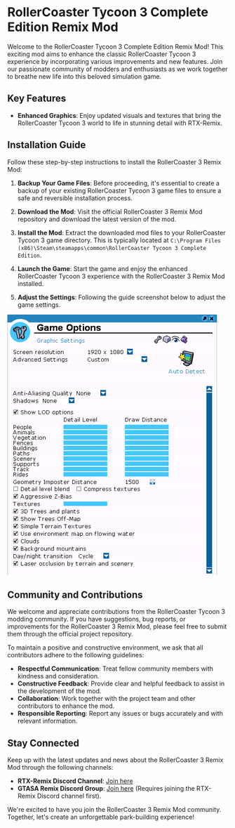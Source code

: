 # RollerCoaster Tycoon 3 Complete Edition Remix Mod

Welcome to the RollerCoaster Tycoon 3 Complete Edition Remix Mod! This exciting mod aims to enhance the classic RollerCoaster Tycoon 3 experience by incorporating various improvements and new features. Join our passionate community of modders and enthusiasts as we work together to breathe new life into this beloved simulation game.

## Key Features

- **Enhanced Graphics**: Enjoy updated visuals and textures that bring the RollerCoaster Tycoon 3 world to life in stunning detail with RTX-Remix.

## Installation Guide

Follow these step-by-step instructions to install the RollerCoaster 3 Remix Mod:

1. **Backup Your Game Files**: Before proceeding, it's essential to create a backup of your existing RollerCoaster Tycoon 3 game files to ensure a safe and reversible installation process.

2. **Download the Mod**: Visit the official RollerCoaster 3 Remix Mod repository and download the latest version of the mod.

3. **Install the Mod**: Extract the downloaded mod files to your RollerCoaster Tycoon 3 game directory. This is typically located at `C:\Program Files (x86)\Steam\steamapps\common\RollerCoaster Tycoon 3 Complete Edition`.

4. **Launch the Game**: Start the game and enjoy the enhanced RollerCoaster Tycoon 3 experience with the RollerCoaster 3 Remix Mod installed.

5. **Adjust the Settings**: Following the guide screenshot below to adjust the game settings.

![Guide Screenshot](screenshot/guide.png)

## Community and Contributions

We welcome and appreciate contributions from the RollerCoaster Tycoon 3 modding community. If you have suggestions, bug reports, or improvements for the RollerCoaster 3 Remix Mod, please feel free to submit them through the official project repository.

To maintain a positive and constructive environment, we ask that all contributors adhere to the following guidelines:

- **Respectful Communication**: Treat fellow community members with kindness and consideration.
- **Constructive Feedback**: Provide clear and helpful feedback to assist in the development of the mod.
- **Collaboration**: Work together with the project team and other contributors to enhance the mod.
- **Responsible Reporting**: Report any issues or bugs accurately and with relevant information.

## Stay Connected

Keep up with the latest updates and news about the RollerCoaster 3 Remix Mod through the following channels:

- **RTX-Remix Discord Channel**: [Join here](https://discord.gg/rtxremix)
- **GTASA Remix Discord Group**: [Join here](https://discord.com/channels/1028444667789967381/1226091998767743049) (Requires joining the RTX-Remix Discord channel first).

We're excited to have you join the RollerCoaster 3 Remix Mod community. Together, let's create an unforgettable park-building experience!

